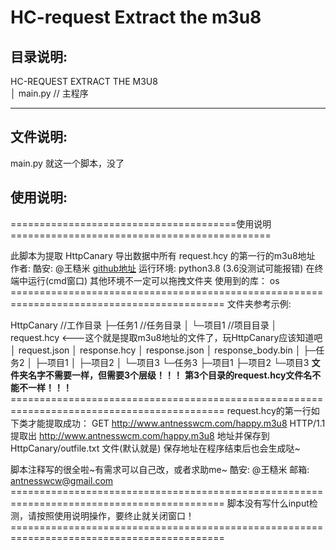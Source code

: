 # HC-request Extract the m3u8
## 目录说明:  
HC-REQUEST EXTRACT THE M3U8  
     │  main.py   // 主程序  

---------
## 文件说明:  
main.py   就这一个脚本，没了  
## 使用说明:  
=======================================使用说明=============================================

此脚本为提取 HttpCanary 导出数据中所有 request.hcy 的第一行的m3u8地址
作者: 酷安: @王糙米              [github地址](./)
运行环境: python3.8 (3.6没测试可能报错)  在终端中运行(cmd窗口) 其他环境不一定可以拖拽文件夹
使用到的库： os 
\===========================================================================================
文件夹参考示例:

 HttpCanary                         //工作目录
    ├─任务1                        //任务目录
    │  └─项目1                     //项目目录
    │       request.hcy    <---这个就是提取m3u8地址的文件了，玩HttpCanary应该知道吧
    │       request.json
    │       response.hcy
    │       response.json
    │       response_body.bin
    │
    ├─任务2
    │  ├─项目1
    │  ├─项目2
    │  └─项目3
    └─任务3
        ├─项目1
        ├─项目2
        └─项目3
******文件夹名字不需要一样，但需要3个层级！！！******
******第3个目录的request.hcy文件名不能不一样！！！******
\===========================================================================================
request.hcy的第一行如下类才能提取成功：
GET http://www.antnesswcm.com/happy.m3u8 HTTP/1.1
提取出 http://www.antnesswcm.com/happy.m3u8 地址并保存到 HttpCanary/outfile.txt 文件(默认就是)
保存地址在程序结束后也会生成哒~

脚本注释写的很全啦~有需求可以自己改，或者求助me~
酷安: @王糙米 邮箱: antnesswcw@gmail.com
\===========================================================================================
脚本没有写什么input检测，请按照使用说明操作，要终止就关闭窗口！
\===========================================================================================

